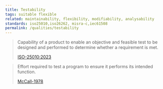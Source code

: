 ```yaml
---
title: Testability
tags: suitable flexible
related: maintainability, flexibility, modifiability, analysability
standards: iso25010,iso26262, misra-c,iec61508
permalink: /qualities/testability
---
```


>Capability of a product to enable an objective and feasible test to be designed and performed to determine whether a requirement is met.
>
>[ISO-25010:2023](/references/#iso-25010-2023)

> Effort required to test a program to ensure it performs its intended function.
> 
> [McCall-1978](/references/#mccall)
